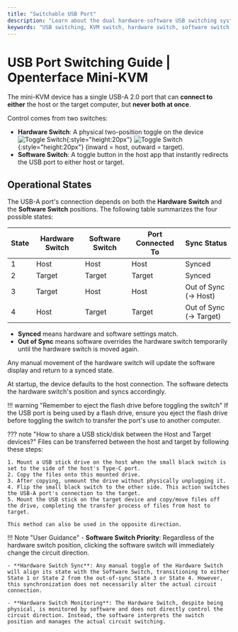 ```yaml
---
title: "Switchable USB Port"
description: "Learn about the dual hardware-software USB switching system in Openterface Mini-KVM. Understand the four operational states, safety guidelines, and future remote access capabilities."
keywords: "USB switching, KVM switch, hardware switch, software switch, USB port control, KVM over USB, KVM over IP, remote access, USB device management, computer peripherals, USB power management"
---
```


# **USB Port Switching Guide** | Openterface Mini-KVM

The mini-KVM device has a single USB-A 2.0 port that can **connect to either** the host or the target computer, but **never both at once**. 

Control comes from two switches:

- **Hardware Switch**: A physical two-position toggle on the device ![Toggle Switch](/images/shell-icons/toggle-h-t.svg#only-light){:style="height:20px"} ![Toggle Switch](/images/shell-icons/toggle-h-t_1.svg#only-dark){:style="height:20px"} (inward = host, outward = target).  
- **Software Switch**: A toggle button in the host app that instantly redirects the USB port to either host or target.

## Operational States

The USB-A port's connection depends on both the **Hardware Switch** and the **Software Switch** positions. The following table summarizes the four possible states:

| **State** | **Hardware Switch** | **Software Switch** | **Port Connected To** | **Sync Status**       |
|-----------|---------------------|---------------------|------------------------|------------------------|
| 1         | Host                | Host                | Host                   | Synced                |
| 2         | Target              | Target              | Target                 | Synced                |
| 3         | Target              | Host                | Host                   | Out of Sync (→ Host)  |
| 4         | Host                | Target              | Target                 | Out of Sync (→ Target) |

- **Synced** means hardware and software settings match.  
- **Out of Sync** means software overrides the hardware switch temporarily until the hardware switch is moved again.

Any manual movement of the hardware switch will update the software display and return to a synced state.

At startup, the device defaults to the host connection. The software detects the hardware switch's position and syncs accordingly.

!!! warning "Remember to eject the flash drive before toggling the switch"
    If the USB port is being used by a flash drive, ensure you eject the flash drive before toggling the switch to transfer the port's use to another computer.

??? note "How to share a USB stick/disk between the Host and Target devices?"
    Files can be transferred between the host and target by following these steps:

    1. Mount a USB stick drive on the host when the small black switch is set to the side of the host's Type-C port.
    2. Copy the files onto this mounted drive.
    3. After copying, unmount the drive without physically unplugging it.
    4. Flip the small black switch to the other side. This action switches the USB-A port's connection to the target.
    5. Mount the USB stick on the target device and copy/move files off the drive, completing the transfer process of files from host to target.

    This method can also be used in the opposite direction.

!!! Note "User Guidance"
    - **Software Switch Priority**: Regardless of the hardware switch position, clicking the software switch will immediately change the circuit direction.

    - **Hardware Switch Sync**: Any manual toggle of the Hardware Switch will align its state with the Software Switch, transitioning to either State 1 or State 2 from the out-of-sync State 3 or State 4. However, this synchronization does not necessarily alter the actual circuit connection.

    - **Hardware Switch Monitoring**: The Hardware Switch, despite being physical, is monitored by software and does not directly control the circuit direction. Instead, the software interprets the switch position and manages the actual circuit switching.
